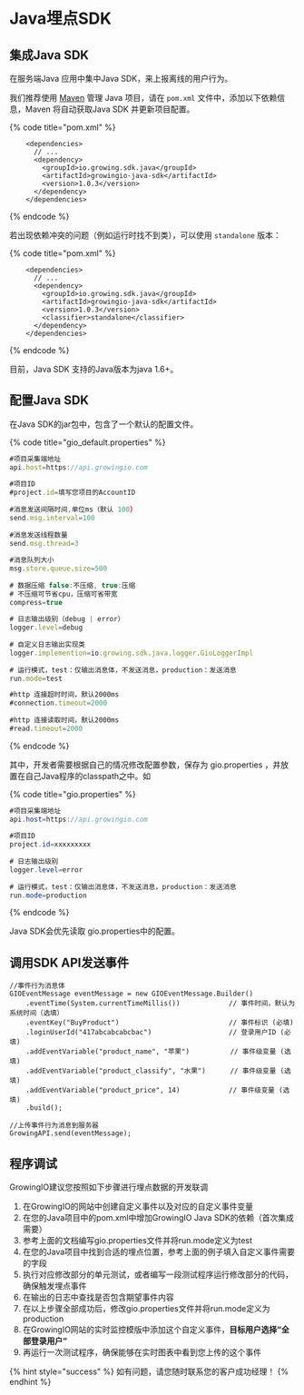 # Java埋点SDK

## 集成Java SDK

在服务端Java 应用中集中Java SDK，来上报离线的用户行为。

我们推荐使用 [Maven](http://search.maven.org/) 管理 Java 项目，请在 `pom.xml` 文件中，添加以下依赖信息，Maven 将自动获取Java SDK 并更新项目配置。

{% code title="pom.xml" %}
```markup
    <dependencies>
      // ...
      <dependency>
        <groupId>io.growing.sdk.java</groupId>
        <artifactId>growingio-java-sdk</artifactId>
        <version>1.0.3</version>
      </dependency>
    </dependencies>
```
{% endcode %}

若出现依赖冲突的问题（例如运行时找不到类），可以使用 `standalone` 版本：

{% code title="pom.xml" %}
```markup
    <dependencies>
      // ...
      <dependency>
        <groupId>io.growing.sdk.java</groupId>
        <artifactId>growingio-java-sdk</artifactId>
        <version>1.0.3</version>
        <classifier>standalone</classifier>
      </dependency>
    </dependencies>
```
{% endcode %}

目前，Java SDK 支持的Java版本为java 1.6+。

## 配置Java SDK

在Java SDK的jar包中，包含了一个默认的配置文件。 

{% code title="gio\_default.properties" %}
```javascript
#项目采集端地址
api.host=https://api.growingio.com
​
#项目ID
#project.id=填写您项目的AccountID
​
#消息发送间隔时间,单位ms（默认 100）
send.msg.interval=100
​
#消息发送线程数量
send.msg.thread=3
​
#消息队列大小
msg.store.queue.size=500
​
# 数据压缩 false:不压缩, true:压缩
# 不压缩可节省cpu，压缩可省带宽
compress=true
​
# 日志输出级别（debug | error）
logger.level=debug
​
# 自定义日志输出实现类
logger.implemention=io.growing.sdk.java.logger.GioLoggerImpl
​
# 运行模式，test：仅输出消息体，不发送消息，production：发送消息
run.mode=test

#http 连接超时时间，默认2000ms
#connection.timeout=2000
​
#http 连接读取时间，默认2000ms
#read.timeout=2000
```
{% endcode %}

其中，开发者需要根据自己的情况修改配置参数，保存为 gio.properties ，并放置在自己Java程序的classpath之中。如

{% code title="gio.properties" %}
```java
#项目采集端地址
api.host=https://api.growingio.com
​
#项目ID
project.id=xxxxxxxxx
​
# 日志输出级别
logger.level=error
​
# 运行模式，test：仅输出消息体，不发送消息，production：发送消息
run.mode=production
```
{% endcode %}

Java SDK会优先读取 gio.properties中的配置。

## 调用SDK API发送事件

```text
//事件行为消息体
GIOEventMessage eventMessage = new GIOEventMessage.Builder()
    .eventTime(System.currentTimeMillis())            // 事件时间，默认为系统时间（选填）
    .eventKey("BuyProduct")                           // 事件标识 (必填)
    .loginUserId("417abcabcabcbac")                   // 登录用户ID (必填)
    .addEventVariable("product_name", "苹果")          // 事件级变量 (选填)
    .addEventVariable("product_classify", "水果")      // 事件级变量 (选填)
    .addEventVariable("product_price", 14)            // 事件级变量 (选填)
    .build();
​
//上传事件行为消息到服务器
GrowingAPI.send(eventMessage);
```

## 程序调试

GrowingIO建议您按照如下步骤进行埋点数据的开发联调

1. 在GrowingIO的网站中创建自定义事件以及对应的自定义事件变量
2. 在您的Java项目中的pom.xml中增加GrowingIO Java SDK的依赖（首次集成需要）
3. 参考上面的文档编写gio.properties文件并将run.mode定义为test
4. 在您的Java项目中找到合适的埋点位置，参考上面的例子填入自定义事件需要的字段
5. 执行对应修改部分的单元测试，或者编写一段测试程序运行修改部分的代码，确保触发埋点事件
6. 在输出的日志中查找是否包含期望事件内容
7. 在以上步骤全部成功后，修改gio.properties文件并将run.mode定义为production
8. 在GrowingIO网站的实时监控模版中添加这个自定义事件，**目标用户选择“全部登录用户“**
9. 再运行一次测试程序，确保能够在实时图表中看到您上传的这个事件

{% hint style="success" %}
如有问题，请您随时联系您的客户成功经理！
{% endhint %}



